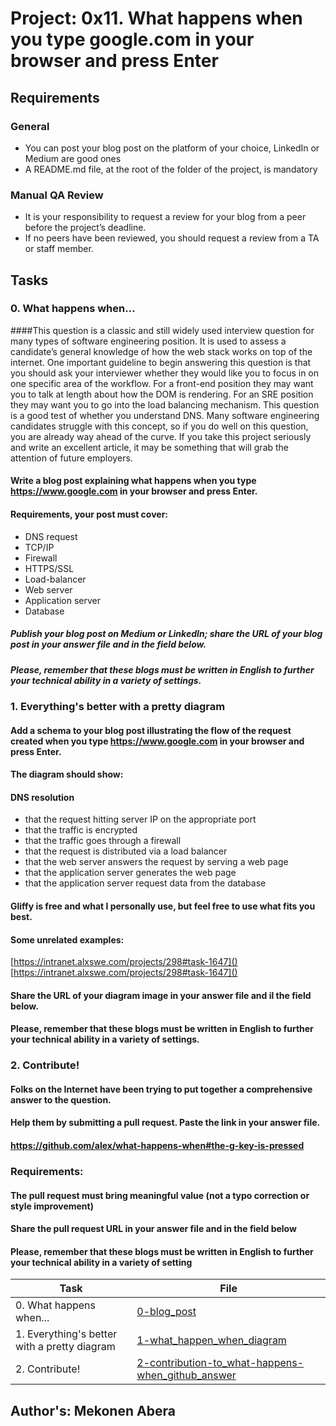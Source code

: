 # Project: 0x11. What happens when you type google.com in your browser and press Enter

## Requirements
### General
* You can post your blog post on the platform of your choice, LinkedIn or Medium are good ones
* A README.md file, at the root of the folder of the project, is mandatory

### Manual QA Review
* It is your responsibility to request a review for your blog from a peer before the project’s deadline. 
* If no peers have been reviewed, you should request a review from a TA or staff member.

## Tasks

### 0. What happens when...
####This question is a classic and still widely used interview question for many types of software engineering position. 
It is used to assess a candidate’s general knowledge of how the web stack works on top of the internet. 
One important guideline to begin answering this question is that you should ask your interviewer whether they would like you to focus in on one specific area of the workflow. 
For a front-end position they may want you to talk at length about how the DOM is rendering. For an SRE position they may want you to go into the load balancing mechanism.
This question is a good test of whether you understand DNS. 
Many software engineering candidates struggle with this concept, so if you do well on this question, you are already way ahead of the curve. 
If you take this project seriously and write an excellent article, it may be something that will grab the attention of future employers.

#### Write a blog post explaining what happens when you type https://www.google.com in your browser and press Enter.
#### Requirements, your post must cover:
* DNS request
* TCP/IP
* Firewall
* HTTPS/SSL
* Load-balancer
* Web server
* Application server
* Database
##### Publish your blog post on Medium or LinkedIn; share the URL of your blog post in your answer file and in the field below.
##### Please, remember that these blogs must be written in English to further your technical ability in a variety of settings.

### 1. Everything's better with a pretty diagram
#### Add a schema to your blog post illustrating the flow of the request created when you type https://www.google.com in your browser and press Enter.
#### The diagram should show:
#### DNS resolution
* that the request hitting server IP on the appropriate port
* that the traffic is encrypted
* that the traffic goes through a firewall
* that the request is distributed via a load balancer
* that the web server answers the request by serving a web page
* that the application server generates the web page
* that the application server request data from the database
#### Gliffy is free and what I personally use, but feel free to use what fits you best.
#### Some unrelated examples:

[https://intranet.alxswe.com/projects/298#task-1647]()
[https://intranet.alxswe.com/projects/298#task-1647]()
#### Share the URL of your diagram image in your answer file and il the field below.
#### Please, remember that these blogs must be written in English to further your technical ability in a variety of settings.

### 2. Contribute!
#### Folks on the Internet have been trying to put together a comprehensive answer to the question. 
#### Help them by submitting a pull request. Paste the link in your answer file.
#### https://github.com/alex/what-happens-when#the-g-key-is-pressed
### Requirements:
#### The pull request must bring meaningful value (not a typo correction or style improvement)
#### Share the pull request URL in your answer file and in the field below
#### Please, remember that these blogs must be written in English to further your technical ability in a variety of setting

| Task | File |
| ---- | ---- |
| 0. What happens when... | [0-blog_post](./0-blog_post) |
| 1. Everything's better with a pretty diagram | [1-what_happen_when_diagram](./1-what_happen_when_diagram) |
| 2. Contribute! | [2-contribution-to_what-happens-when_github_answer](./2-contribution-to_what-happens-when_github_answer) |

## Author's: Mekonen Abera

